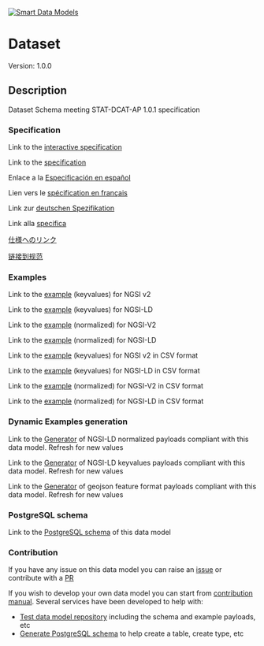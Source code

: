 [![Smart Data Models](https://smartdatamodels.org/wp-content/uploads/2022/01/SmartDataModels_logo.png "Logo")](https://smartdatamodels.org)
# Dataset
Version: 1.0.0

## Description 

Dataset Schema meeting STAT-DCAT-AP 1.0.1 specification
### Specification

Link to the [interactive specification](https://swagger.lab.fiware.org/?url=https://smart-data-models.github.io/dataModel.STAT-DCAT-AP/Dataset/swagger.yaml)

Link to the [specification](https://github.com/smart-data-models/dataModel.STAT-DCAT-AP/blob/master/Dataset/doc/spec.md)

Enlace a la [Especificación en español](https://github.com/smart-data-models/dataModel.STAT-DCAT-AP/blob/master/Dataset/doc/spec_ES.md)

Lien vers le [spécification en français](https://github.com/smart-data-models/dataModel.STAT-DCAT-AP/blob/master/Dataset/doc/spec_FR.md)

Link zur [deutschen Spezifikation](https://github.com/smart-data-models/dataModel.STAT-DCAT-AP/blob/master/Dataset/doc/spec_DE.md)

Link alla [specifica](https://github.com/smart-data-models/dataModel.STAT-DCAT-AP/blob/master/Dataset/doc/spec_IT.md)

[仕様へのリンク](https://github.com/smart-data-models/dataModel.STAT-DCAT-AP/blob/master/Dataset/doc/spec_JA.md)

[链接到规范](https://github.com/smart-data-models/dataModel.STAT-DCAT-AP/blob/master/Dataset/doc/spec_ZH.md)
### Examples

Link to the [example](https://smart-data-models.github.io/dataModel.STAT-DCAT-AP/Dataset/examples/example.json) (keyvalues) for NGSI v2

Link to the [example](https://smart-data-models.github.io/dataModel.STAT-DCAT-AP/Dataset/examples/example.jsonld) (keyvalues) for NGSI-LD

Link to the [example](https://smart-data-models.github.io/dataModel.STAT-DCAT-AP/Dataset/examples/example-normalized.json) (normalized) for NGSI-V2

Link to the [example](https://smart-data-models.github.io/dataModel.STAT-DCAT-AP/Dataset/examples/example-normalized.jsonld) (normalized) for NGSI-LD

Link to the [example](https://github.com/smart-data-models/dataModel.STAT-DCAT-AP/blob/master/Dataset/examples/example.json.csv) (keyvalues) for NGSI v2 in CSV format

Link to the [example](https://github.com/smart-data-models/dataModel.STAT-DCAT-AP/blob/master/Dataset/examples/example.jsonld.csv) (keyvalues) for NGSI-LD in CSV format

Link to the [example](https://github.com/smart-data-models/dataModel.STAT-DCAT-AP/blob/master/Dataset/examples/example-normalized.json.csv) (normalized) for NGSI-V2 in CSV format

Link to the [example](https://github.com/smart-data-models/dataModel.STAT-DCAT-AP/blob/master/Dataset/examples/example-normalized.jsonld.csv) (normalized) for NGSI-LD in CSV format
### Dynamic Examples generation

Link to the [Generator](https://smartdatamodels.org/extra/ngsi-ld_generator.php?schemaUrl=https://raw.githubusercontent.com/smart-data-models/dataModel.STAT-DCAT-AP/master/Dataset/schema.json&email=info@smartdatamodels.org) of NGSI-LD normalized payloads compliant with this data model. Refresh for new values

Link to the [Generator](https://smartdatamodels.org/extra/ngsi-ld_generator_keyvalues.php?schemaUrl=https://raw.githubusercontent.com/smart-data-models/dataModel.STAT-DCAT-AP/master/Dataset/schema.json&email=info@smartdatamodels.org) of NGSI-LD keyvalues payloads compliant with this data model. Refresh for new values

Link to the [Generator](https://smartdatamodels.org/extra/geojson_features_generator.php?schemaUrl=https://raw.githubusercontent.com/smart-data-models/dataModel.STAT-DCAT-AP/master/Dataset/schema.json&email=info@smartdatamodels.org) of geojson feature format payloads compliant with this data model. Refresh for new values
### PostgreSQL schema

Link to the [PostgreSQL schema](https://github.com/smart-data-models/dataModel.STAT-DCAT-AP/blob/master/Dataset/schema.sql) of this data model
### Contribution

 If you have any issue on this data model you can raise an [issue](https://github.com/smart-data-models/dataModel.STAT-DCAT-AP/issues)  or contribute with a [PR](https://github.com/smart-data-models/dataModel.STAT-DCAT-AP/pulls)

 If you wish to develop your own data model you can start from [contribution manual](https://bit.ly/contribution_manual). Several services have been developed to help with: 
 - [Test data model repository](https://smartdatamodels.org/index.php/data-models-contribution-api/) including the schema and example payloads, etc
 - [Generate PostgreSQL schema](https://smartdatamodels.org/index.php/sql-service/) to help create a table, create type, etc